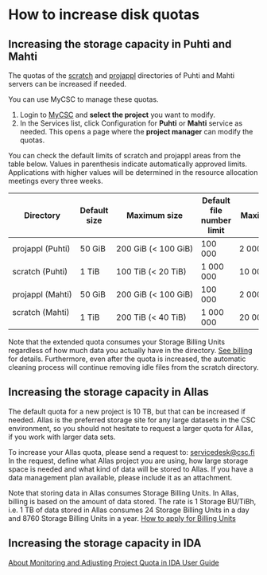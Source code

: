 # How to increase disk quotas

## Increasing the storage capacity in Puhti and Mahti

The quotas of the [scratch](../computing/disk.md#scratch-directory) and [projappl](../computing/disk.md#projappl-directory) directories of Puhti and Mahti servers can be
increased if needed.

You can use MyCSC to manage these quotas.

1. Login to [MyCSC](https://my.csc.fi) and **select the project** you want to
   modify.
1. In the Services list, click Configuration for **Puhti** or **Mahti** service as needed. This opens a page where the **project manager** can modify the quotas.

You can check the default limits of scratch and projappl areas from the table below. Values in parenthesis indicate automatically approved limits. Applications with higher values will be determined in the resource allocation meetings every three weeks.
  
| Directory | Default size | Maximum size | Default file number limit | Maximum file number limit |
|-----------|--------------|--------------|---------------------------|---------------------------|
| projappl&nbsp;(Puhti)  |   50 GiB     |  200&nbsp;GiB&nbsp;(<&nbsp;100&nbsp;GiB)    | 100 000                   | 2 000 000&nbsp;(<&nbsp;500&nbsp;000)                 |
| scratch&nbsp;(Puhti)   |   1 TiB      |  100&nbsp;TiB&nbsp;(<&nbsp;20&nbsp;TiB)    | 1 000 000                 | 10&nbsp;000&nbsp;000 (<&nbsp;5&nbsp;000&nbsp;000)               |
| projappl&nbsp;(Mahti)  |   50 GiB     |  200&nbsp;GiB&nbsp;(<&nbsp;100&nbsp;GiB)    | 100 000                   | 2 000 000 (<&nbsp;500&nbsp;000)                 |
| scratch&nbsp;(Mahti)   |   1 TiB      |  200&nbsp;TiB&nbsp;(<&nbsp;40&nbsp;TiB)    | 1 000 000                 | 20&nbsp;000&nbsp;000&nbsp;(<&nbsp;10&nbsp;000&nbsp;000)               |

Note that the extended quota consumes your Storage Billing Units regardless of how
much data you actually have in the directory. [See billing](billing.md) for
details. Furthermore, even after the quota is increased, the automatic cleaning
process will continue removing idle files from the scratch directory.

## Increasing the storage capacity in Allas

The default quota for a new project is 10 TB, but that can be increased if needed. Allas is the preferred storage site for 
any large datasets in the CSC environment, so you should not hesitate to request a larger quota for Allas, if you work with larger data sets.

To increase your Allas quota, please send a request to: servicedesk@csc.fi 
In the request, define what Allas project you are using, how large storage space is needed and what kind of data will be stored to Allas. If you have a data management plan available, please include it as an attachment. 

Note that storing data in Allas consumes Storage Billing Units. In Allas, billing is based on the amount of data stored. The rate is 1 Storage BU/TiBh, 
i.e. 1 TB of data stored in Allas consumes 24 Storage Billing Units in a day and 8760 Storage Billing Units in a year. [How to apply for Billing Units](how-to-apply-for-billing-units.md)

## Increasing the storage capacity in IDA

[About Monitoring and Adjusting Project Quota in IDA User Guide](https://www.fairdata.fi/en/user-guides/user-guide/#project-quota)

